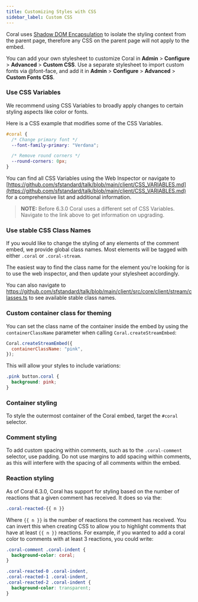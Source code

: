 ```yaml
---
title: Customizing Styles with CSS
sidebar_label: Custom CSS
---
```


Coral uses [Shadow DOM Encapsulation](https://developer.mozilla.org/en-US/docs/Web/Web_Components/Using_shadow_DOM) to isolate the styling context from the parent page, therefore any CSS on the parent page will not apply to the embed.

You can add your own stylesheet to customize Coral in **Admin** > **Configure** > **Advanced** > **Custom CSS**. Use a separate stylesheet to import custom fonts via @font-face, and add it in **Admin** > **Configure** > **Advanced** > **Custom Fonts CSS**.

### Use CSS Variables

We recommend using CSS Variables to broadly apply changes to certain styling aspects like color or fonts.

Here is a CSS example that modifies some of the CSS Variables.

```css
#coral {
  /* Change primary font */
  --font-family-primary: "Verdana";

  /* Remove round corners */
  --round-corners: 0px;
}
```

You can find all CSS Variables using the Web Inspector or navigate to [https://github.com/sfstandard/talk/blob/main/client/CSS_VARIABLES.md](https://github.com/sfstandard/talk/blob/main/client/CSS_VARIABLES.md) for a comprehensive list and additional information.

> **NOTE:** Before 6.3.0 Coral uses a different set of CSS Variables. Navigate to the link above to get information on upgrading.

### Use stable CSS Class Names

If you would like to change the styling of any elements of the comment embed, we provide global class names. Most elements will be tagged with either `.coral` or `.coral-stream`.

The easiest way to find the class name for the element you're looking for is to use the web inspector, and then update your stylesheet accordingly.

You can also navigate to https://github.com/sfstandard/talk/blob/main/client/src/core/client/stream/classes.ts to see available stable class names.

### Custom container class for theming

You can set the class name of the container inside the embed by using the `containerClassName` parameter when calling `Coral.createStreamEmbed`:

```js
Coral.createStreamEmbed({
  containerClassName: "pink",
});
```

This will allow your styles to include variations:

```css
.pink button.coral {
  background: pink;
}
```

### Container styling

To style the outermost container of the Coral embed, target the `#coral` selector.

### Comment styling

To add custom spacing within comments, such as to the `.coral-comment` selector, use padding. Do not use margins to add spacing within comments, as this will interfere with the spacing of all comments within the embed.

### Reaction styling

As of Coral 6.3.0, Coral has support for styling based on the number of
reactions that a given comment has received. It does so via the:

```css
.coral-reacted-{{ n }}
```

Where `{{ n }}` is the number of reactions the comment has received. You can
invert this when creating CSS to allow you to highlight comments that have at
least `{{ n }}` reactions. For example, if you wanted to add a coral color to
comments with at least 3 reactions, you could write:

```css
.coral-comment .coral-indent {
  background-color: coral;
}

.coral-reacted-0 .coral-indent,
.coral-reacted-1 .coral-indent,
.coral-reacted-2 .coral-indent {
  background-color: transparent;
}
```
